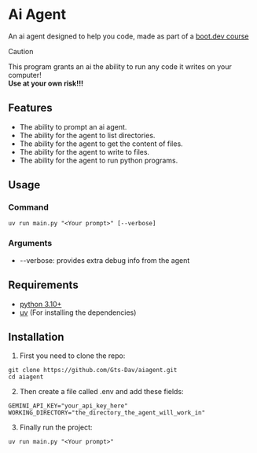 # Ai Agent

An ai agent designed to help you code, made as part of a [boot.dev course](https://www.boot.dev/courses/build-ai-agent-python)  

> [!CAUTION]
> This program grants an ai the ability to run any code it writes on your computer!  
> **Use at your own risk!!!**

## Features

- The ability to prompt an ai agent.
- The ability for the agent to list directories.
- The ability for the agent to get the content of files.
- The ability for the agent to write to files.
- The ability for the agent to run python programs.

## Usage

### Command

```shell
uv run main.py "<Your prompt>" [--verbose]
```

### Arguments

- --verbose: provides extra debug info from the agent

## Requirements

- [python 3.10+](https://www.python.org/)
- [uv](https://github.com/astral-sh/uv) (For installing the dependencies)

## Installation

1. First you need to clone the repo:

```shell
git clone https://github.com/Gts-Dav/aiagent.git
cd aiagent
```

2. Then create a file called .env and add these fields:

```
GEMINI_API_KEY="your_api_key_here"
WORKING_DIRECTORY="the_directory_the_agent_will_work_in"
```

3. Finally run the project:

```shell
uv run main.py "<Your prompt>"
```
